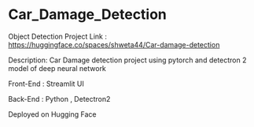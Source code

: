 # Car_Damage_Detection
Object Detection 
Project Link : https://huggingface.co/spaces/shweta44/Car-damage-detection

Description:
Car Damage detection project using pytorch and detectron 2 model of deep neural network

Front-End : Streamlit UI

Back-End : Python , Detectron2

Deployed on Hugging Face
